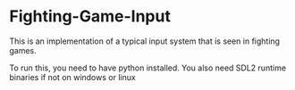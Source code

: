 # Fighting-Game-Input
This is an implementation of a typical input system that is seen in fighting games.

To run this, you need to have python installed. You also need SDL2 runtime binaries if not on windows or linux
